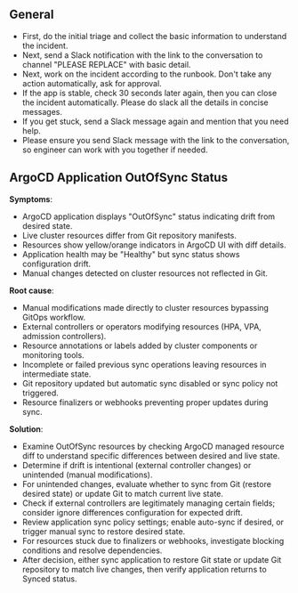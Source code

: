 ## General

- First, do the initial triage and collect the basic information to understand the incident.
- Next, send a Slack notification with the link to the conversation to channel "PLEASE REPLACE" with basic detail.
- Next, work on the incident according to the runbook. Don't take any action automatically, ask for approval.
- If the app is stable, check 30 seconds later again, then you can close the incident automatically. Please do slack all the details in concise messages.
- If you get stuck, send a Slack message again and mention that you need help.
- Please ensure you send Slack message with the link to the conversation, so engineer can work with you together if needed.

## ArgoCD Application OutOfSync Status

**Symptoms**:

- ArgoCD application displays "OutOfSync" status indicating drift from desired state.
- Live cluster resources differ from Git repository manifests.
- Resources show yellow/orange indicators in ArgoCD UI with diff details.
- Application health may be "Healthy" but sync status shows configuration drift.
- Manual changes detected on cluster resources not reflected in Git.

**Root cause**:

- Manual modifications made directly to cluster resources bypassing GitOps workflow.
- External controllers or operators modifying resources (HPA, VPA, admission controllers).
- Resource annotations or labels added by cluster components or monitoring tools.
- Incomplete or failed previous sync operations leaving resources in intermediate state.
- Git repository updated but automatic sync disabled or sync policy not triggered.
- Resource finalizers or webhooks preventing proper updates during sync.

**Solution**:

- Examine OutOfSync resources by checking ArgoCD managed resource diff to understand specific differences between desired and live state.
- Determine if drift is intentional (external controller changes) or unintended (manual modifications).
- For unintended changes, evaluate whether to sync from Git (restore desired state) or update Git to match current live state.
- Check if external controllers are legitimately managing certain fields; consider ignore differences configuration for expected drift.
- Review application sync policy settings; enable auto-sync if desired, or trigger manual sync to restore desired state.
- For resources stuck due to finalizers or webhooks, investigate blocking conditions and resolve dependencies.
- After decision, either sync application to restore Git state or update Git repository to match live changes, then verify application returns to Synced status.
